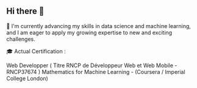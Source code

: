 ## Hi there 👋

🔭 I'm currently advancing my skills in data science and machine learning, and I am eager to apply my growing expertise to new and exciting challenges.

🎓 Actual Certification :

  Web Developper ( Titre RNCP de Développeur Web et Web Mobile - RNCP37674 )
  Mathematics for Machine Learning - (Coursera / Imperial College London) 


